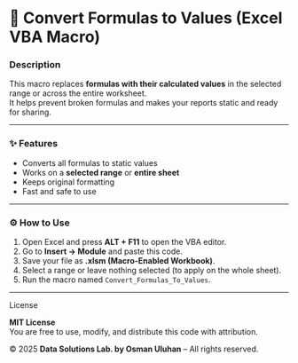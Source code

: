 # 🧮 Convert Formulas to Values (Excel VBA Macro)

### Description
This macro replaces **formulas with their calculated values** in the selected range or across the entire worksheet.  
It helps prevent broken formulas and makes your reports static and ready for sharing.

---

### ✨ Features
- Converts all formulas to static values  
- Works on a **selected range** or **entire sheet**  
- Keeps original formatting  
- Fast and safe to use  

---

### ⚙️ How to Use
1. Open Excel and press **ALT + F11** to open the VBA editor.  
2. Go to **Insert → Module** and paste this code.  
3. Save your file as **.xlsm (Macro-Enabled Workbook)**.  
4. Select a range or leave nothing selected (to apply on the whole sheet).  
5. Run the macro named `Convert_Formulas_To_Values`.

---

License

**MIT License**  
You are free to use, modify, and distribute this code with attribution.  

© 2025 **Data Solutions Lab. by Osman Uluhan** – All rights reserved.

